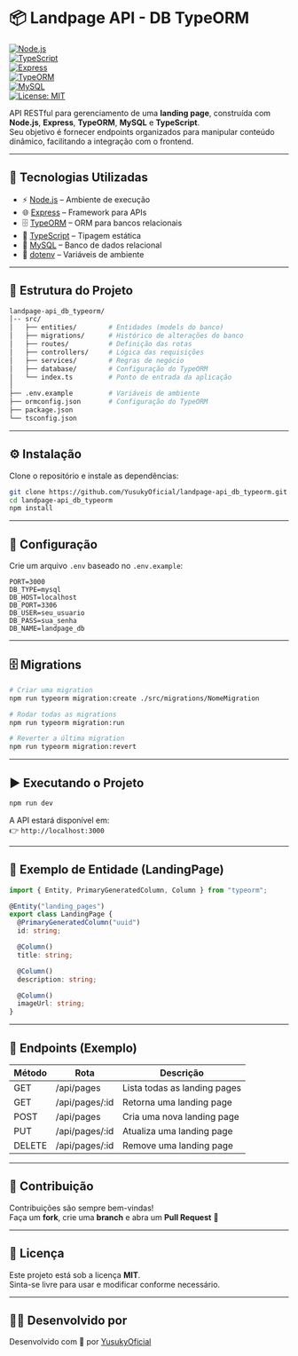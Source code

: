 # 📦 Landpage API - DB TypeORM  

[![Node.js](https://img.shields.io/badge/Node.js-18.x-green?logo=node.js)](https://nodejs.org/)  
[![TypeScript](https://img.shields.io/badge/TypeScript-5.x-blue?logo=typescript)](https://www.typescriptlang.org/)  
[![Express](https://img.shields.io/badge/Express-4.x-lightgrey?logo=express)](https://expressjs.com/)  
[![TypeORM](https://img.shields.io/badge/TypeORM-0.3.x-red?logo=typeorm)](https://typeorm.io/)  
[![MySQL](https://img.shields.io/badge/MySQL-8.x-blue?logo=mysql)](https://www.mysql.com/)  
[![License: MIT](https://img.shields.io/badge/License-MIT-yellow.svg)](./LICENSE)  

API RESTful para gerenciamento de uma **landing page**, construída com **Node.js**, **Express**, **TypeORM**, **MySQL** e **TypeScript**.  
Seu objetivo é fornecer endpoints organizados para manipular conteúdo dinâmico, facilitando a integração com o frontend.  

---

## 🚀 Tecnologias Utilizadas  

- ⚡ [Node.js](https://nodejs.org/) – Ambiente de execução  
- 🌐 [Express](https://expressjs.com/) – Framework para APIs  
- 🗄️ [TypeORM](https://typeorm.io/) – ORM para bancos relacionais  
- 🔵 [TypeScript](https://www.typescriptlang.org/) – Tipagem estática  
- 🐬 [MySQL](https://www.mysql.com/) – Banco de dados relacional  
- 🔐 [dotenv](https://github.com/motdotla/dotenv) – Variáveis de ambiente  

---

## 📁 Estrutura do Projeto  

```bash
landpage-api_db_typeorm/
│-- src/
│   ├── entities/        # Entidades (models do banco)
│   ├── migrations/      # Histórico de alterações do banco
│   ├── routes/          # Definição das rotas
│   ├── controllers/     # Lógica das requisições
│   ├── services/        # Regras de negócio
│   ├── database/        # Configuração do TypeORM
│   └── index.ts         # Ponto de entrada da aplicação
│
├── .env.example         # Variáveis de ambiente
├── ormconfig.json       # Configuração do TypeORM
├── package.json
└── tsconfig.json
```

---

## ⚙️ Instalação  

Clone o repositório e instale as dependências:  

```bash
git clone https://github.com/YusukyOficial/landpage-api_db_typeorm.git
cd landpage-api_db_typeorm
npm install
```

---

## 🔑 Configuração  

Crie um arquivo `.env` baseado no `.env.example`:  

```env
PORT=3000
DB_TYPE=mysql
DB_HOST=localhost
DB_PORT=3306
DB_USER=seu_usuario
DB_PASS=sua_senha
DB_NAME=landpage_db
```

---

## 🗄️ Migrations  

```bash
# Criar uma migration
npm run typeorm migration:create ./src/migrations/NomeMigration

# Rodar todas as migrations
npm run typeorm migration:run

# Reverter a última migration
npm run typeorm migration:revert
```

---

## ▶️ Executando o Projeto  

```bash
npm run dev
```

A API estará disponível em:  
👉 `http://localhost:3000`  

---

## 📌 Exemplo de Entidade (LandingPage)  

```ts
import { Entity, PrimaryGeneratedColumn, Column } from "typeorm";

@Entity("landing_pages")
export class LandingPage {
  @PrimaryGeneratedColumn("uuid")
  id: string;

  @Column()
  title: string;

  @Column()
  description: string;

  @Column()
  imageUrl: string;
}
```

---

## 📌 Endpoints (Exemplo)  

| Método | Rota            | Descrição                   |
|--------|----------------|-----------------------------|
| GET    | /api/pages     | Lista todas as landing pages |
| GET    | /api/pages/:id | Retorna uma landing page     |
| POST   | /api/pages     | Cria uma nova landing page   |
| PUT    | /api/pages/:id | Atualiza uma landing page    |
| DELETE | /api/pages/:id | Remove uma landing page      |

---

## 🤝 Contribuição  

Contribuições são sempre bem-vindas!  
Faça um **fork**, crie uma **branch** e abra um **Pull Request** 🚀  

---

## 📄 Licença  

Este projeto está sob a licença **MIT**.  
Sinta-se livre para usar e modificar conforme necessário.  

---

## 👨‍💻 Desenvolvido por

Desenvolvido com 💚 por [YusukyOficial](https://github.com/YusukyOficial)

